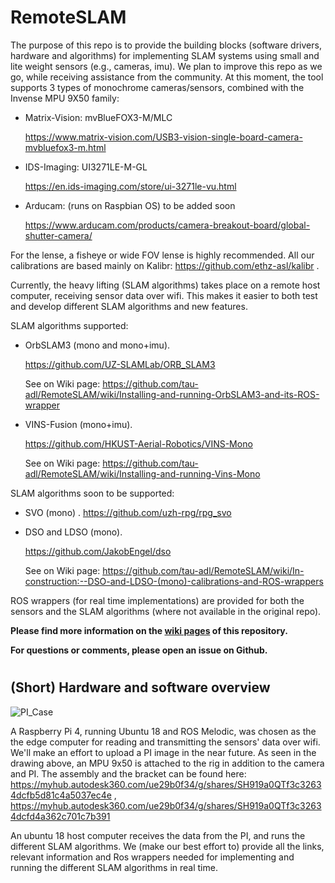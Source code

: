# RemoteSLAM

The purpose of this repo is to provide the building blocks (software drivers, hardware and algorithms) for implementing SLAM systems using small and lite weight sensors (e.g., cameras, imu).
We plan to improve this repo as we go, while receiving assistance from the community.
At this moment, the tool supports 3 types of monochrome cameras/sensors, combined with the Invense MPU 9X50 family:
* Matrix-Vision:  mvBlueFOX3-M/MLC 

    https://www.matrix-vision.com/USB3-vision-single-board-camera-mvbluefox3-m.html
* IDS-Imaging:  UI3271LE-M-GL   

    https://en.ids-imaging.com/store/ui-3271le-vu.html
* Arducam: (runs on Raspbian OS) to be added soon  
    
    https://www.arducam.com/products/camera-breakout-board/global-shutter-camera/



For the lense, a fisheye or wide FOV lense is highly recommended. All our calibrations are based mainly on Kalibr:  https://github.com/ethz-asl/kalibr .

Currently, the heavy lifting (SLAM algorithms) takes place on a remote host computer, receiving sensor data over wifi. This makes it easier to both test and develop different SLAM algorithms and new features.

SLAM algorithms supported:
* OrbSLAM3 (mono and mono+imu). 
   
    https://github.com/UZ-SLAMLab/ORB_SLAM3
    
    See on Wiki page:  https://github.com/tau-adl/RemoteSLAM/wiki/Installing-and-running-OrbSLAM3-and-its-ROS-wrapper
* VINS-Fusion (mono+imu). 

    https://github.com/HKUST-Aerial-Robotics/VINS-Mono
    
    See on Wiki page:  https://github.com/tau-adl/RemoteSLAM/wiki/Installing-and-running-Vins-Mono
    
SLAM algorithms soon to be supported:
* SVO (mono) .
  https://github.com/uzh-rpg/rpg_svo
  
* DSO and LDSO (mono). 

    https://github.com/JakobEngel/dso
    
    See on Wiki page: https://github.com/tau-adl/RemoteSLAM/wiki/In-construction:--DSO-and-LDSO-(mono)-calibrations-and-ROS-wrappers


ROS wrappers (for real time implementations) are provided for both the sensors and the SLAM algorithms (where not available in the original repo).


**Please find more information on the [wiki pages](https://github.com/tau-adl/RemoteSLAM/wiki) of this repository.**

**For questions or comments, please open an issue on Github.**


#
#
## (Short) Hardware and software overview

![PI_Case](https://github.com/tau-adl/RemoteSLAM/blob/main/PI_case_small.jpg)

A Raspberry Pi 4, running Ubuntu 18 and ROS Melodic, was chosen as the the edge computer for reading and transmitting the sensors' data over wifi. We'll make an effort to upload a PI image in the near future. As seen in the drawing above, an MPU 9x50 is attached to the rig in addition to the camera and PI. The assembly and the bracket can be found here: https://myhub.autodesk360.com/ue29b0f34/g/shares/SH919a0QTf3c32634dcfb5d81c4a5037ec4e ,  https://myhub.autodesk360.com/ue29b0f34/g/shares/SH919a0QTf3c32634dcfd4a362c701c7b391

An ubuntu 18 host computer receives the data from the PI, and runs the different SLAM algorithms. We (make our best effort to) provide all the links, relevant information and Ros wrappers needed for implementing and running the different SLAM algorithms in real time. 


  
